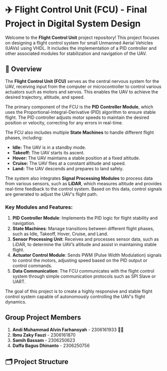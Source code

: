 
# ✈️ Flight Control Unit (FCU) - Final Project in Digital System Design

Welcome to the **Flight Control Unit** project repository! This project focuses on designing a flight control system for small Unmanned Aerial Vehicles (UAVs) using VHDL. It includes the implementation of a PID controller and other associated modules for stabilization and navigation of the UAV.

## 🚀 Overview

The **Flight Control Unit (FCU)** serves as the central nervous system for the UAV, receiving input from the computer or microcontroller to control various actuators such as motors and servos. This enables the UAV to achieve the desired trajectory, altitude, and speed. 

The primary component of the FCU is the **PID Controller Module**, which uses the Proportional-Integral-Derivative (PID) algorithm to ensure stable flight. The PID controller adjusts motor speeds to maintain the desired position or velocity, correcting for any errors in real-time.

The FCU also includes multiple **State Machines** to handle different flight phases, including:
- **Idle:** The UAV is in a standby mode.
- **Takeoff:** The UAV starts its ascent.
- **Hover:** The UAV maintains a stable position at a fixed altitude.
- **Cruise:** The UAV flies at a constant altitude and speed.
- **Land:** The UAV descends and prepares to land safely.

The system also integrates **Signal Processing Modules** to process data from various sensors, such as **LiDAR**, which measures altitude and provides real-time feedback to the control system. Based on this data, control signals are generated to adjust the UAV's flight path.

### Key Modules and Features:
1. **PID Controller Module**: Implements the PID logic for flight stability and navigation.
2. **State Machines**: Manage transitions between different flight phases, such as Idle, Takeoff, Hover, Cruise, and Land.
3. **Sensor Processing Unit**: Receives and processes sensor data, such as LiDAR, to determine the UAV’s altitude and assist in maintaining stable flight.
4. **Actuator Control Module**: Sends PWM (Pulse Width Modulation) signals to control the motors, adjusting speed based on the PID output or control commands.
5. **Data Communication**: The FCU communicates with the flight control system through simple communication protocols such as SPI Slave or UART.

The goal of this project is to create a highly responsive and stable flight control system capable of autonomously controlling the UAV's flight dynamics.

## Group Project Members
1. **Andi Muhammad Alvin Farhansyah** - 2306161933 👑💯
2. **Ibnu Zaky Fauzi** - 2306161870
3. **Samih Bassam** - 2306250623
4. **Daffa Bagus Dhinanto** - 2306250756

## 🗂️ Project Structure
